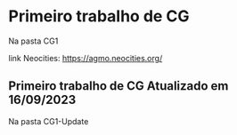 # Primeiro trabalho de CG
Na pasta CG1

link Neocities:
https://agmo.neocities.org/

## Primeiro trabalho de CG Atualizado em 16/09/2023
Na pasta CG1-Update
